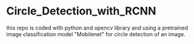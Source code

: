 # Circle_Detection_with_RCNN
this repo is coded with python and opencv library and using a pretrained image classification model "Mobilenet" for circle detection of an image.
